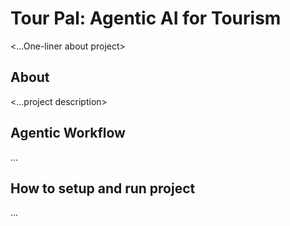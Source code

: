 # Tour Pal: Agentic AI for Tourism
<...One-liner about project>

## About
<...project description>


## Agentic Workflow
...


## How to setup and run project
...




